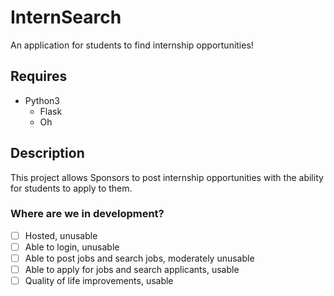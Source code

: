 # InternSearch
An application for students to find internship opportunities!

## Requires
- Python3
  - Flask
  - Oh

## Description
This project allows Sponsors to post internship opportunities with the ability for students to apply to them.
### Where are we in development?
- [ ] Hosted, unusable
- [ ] Able to login, unusable
- [ ] Able to post jobs and search jobs, moderately unusable
- [ ] Able to apply for jobs and search applicants, usable
- [ ] Quality of life improvements, usable
